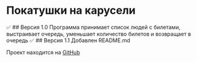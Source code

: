 # Покатушки на карусели
:white_check_mark: ## Версия 1.0
Программа принимает список людей с билетами, выстраивает очередь,
уменьшает количество билетов и возвращает в очередь
:white_check_mark: ## Версия 1.1
Добавлен README.md

Проект находится на [GitHub](https://github.com/Aviator46/Netology-Queue)